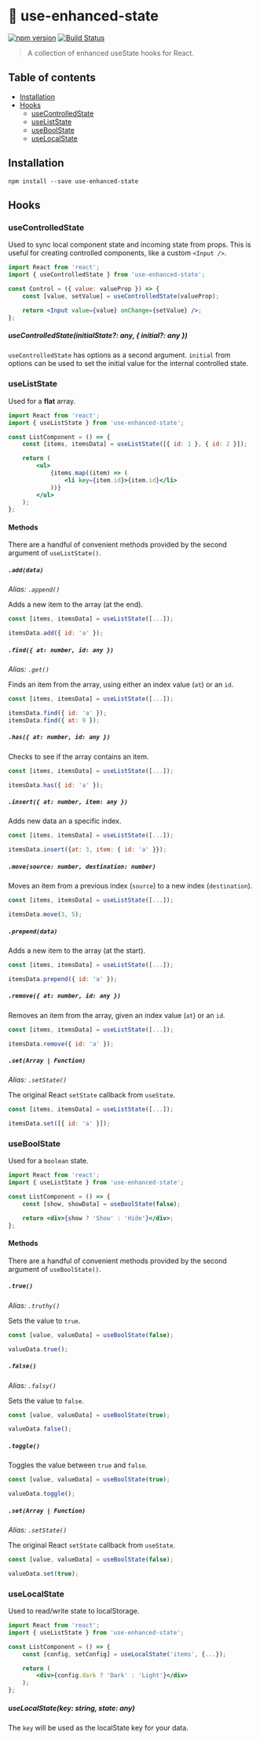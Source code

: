 # 🔄 use-enhanced-state

[![npm version](https://badge.fury.io/js/use-enhanced-state.svg)](https://badge.fury.io/js/use-enhanced-state)
[![Build Status](https://travis-ci.org/ItsJonQ/use-enhanced-state.svg?branch=master)](https://travis-ci.org/ItsJonQ/use-enhanced-state)

> A collection of enhanced useState hooks for React.

## Table of contents

<!-- START doctoc generated TOC please keep comment here to allow auto update -->
<!-- DON'T EDIT THIS SECTION, INSTEAD RE-RUN doctoc TO UPDATE -->

-   [Installation](#installation)
-   [Hooks](#hooks)
    -   [useControlledState](#usecontrolledstate)
    -   [useListState](#useliststate)
    -   [useBoolState](#useboolstate)
    -   [useLocalState](#uselocalstate)

<!-- END doctoc generated TOC please keep comment here to allow auto update -->

## Installation

```
npm install --save use-enhanced-state
```

## Hooks

### useControlledState

Used to sync local component state and incoming state from props. This is useful for creating controlled components, like a custom `<Input />`.

```jsx
import React from 'react';
import { useControlledState } from 'use-enhanced-state';

const Control = ({ value: valueProp }) => {
	const [value, setValue] = useControlledState(valueProp);

	return <Input value={value} onChange={setValue} />;
};
```

##### useControlledState(initialState?: any, { initial?: any })

`useControlledState` has options as a second argument. `initial` from options can be used to set the initial value for the internal controlled state.

### useListState

Used for a **flat** array.

```jsx
import React from 'react';
import { useListState } from 'use-enhanced-state';

const ListComponent = () => {
	const [items, itemsData] = useListState([{ id: 1 }, { id: 2 }]);

	return (
		<ul>
			{items.map((item) => (
				<li key={item.id}>{item.id}</li>
			))}
		</ul>
	);
};
```

#### Methods

There are a handful of convenient methods provided by the second argument of `useListState()`.

##### `.add(data)`

_Alias: `.append()`_

Adds a new item to the array (at the end).

```js
const [items, itemsData] = useListState([...]);

itemsData.add({ id: 'a' });
```

##### `.find({ at: number, id: any })`

_Alias: `.get()`_

Finds an item from the array, using either an index value (`at`) or an `id`.

```js
const [items, itemsData] = useListState([...]);

itemsData.find({ id: 'a' });
itemsData.find({ at: 9 });
```

##### `.has({ at: number, id: any })`

Checks to see if the array contains an item.

```js
const [items, itemsData] = useListState([...]);

itemsData.has({ id: 'a' });
```

##### `.insert({ at: number, item: any })`

Adds new data an a specific index.

```js
const [items, itemsData] = useListState([...]);

itemsData.insert({at: 3, item: { id: 'a' }});
```

##### `.move(source: number, destination: number)`

Moves an item from a previous index (`source`) to a new index (`destination`).

```js
const [items, itemsData] = useListState([...]);

itemsData.move(3, 5);
```

##### `.prepend(data)`

Adds a new item to the array (at the start).

```js
const [items, itemsData] = useListState([...]);

itemsData.prepend({ id: 'a' });
```

##### `.remove({ at: number, id: any })`

Removes an item from the array, given an index value (`at`) or an `id`.

```js
const [items, itemsData] = useListState([...]);

itemsData.remove({ id: 'a' });
```

##### `.set(Array | Function)`

_Alias: `.setState()`_

The original React `setState` callback from `useState`.

```js
const [items, itemsData] = useListState([...]);

itemsData.set([{ id: 'a' }]);
```

### useBoolState

Used for a `boolean` state.

```jsx
import React from 'react';
import { useListState } from 'use-enhanced-state';

const ListComponent = () => {
	const [show, showData] = useBoolState(false);

	return <div>{show ? 'Show' : 'Hide'}</div>;
};
```

#### Methods

There are a handful of convenient methods provided by the second argument of `useBoolState()`.

##### `.true()`

_Alias: `.truthy()`_

Sets the value to `true`.

```js
const [value, valueData] = useBoolState(false);

valueData.true();
```

##### `.false()`

_Alias: `.falsy()`_

Sets the value to `false`.

```js
const [value, valueData] = useBoolState(true);

valueData.false();
```

##### `.toggle()`

Toggles the value between `true` and `false`.

```js
const [value, valueData] = useBoolState(true);

valueData.toggle();
```

##### `.set(Array | Function)`

_Alias: `.setState()`_

The original React `setState` callback from `useState`.

```js
const [value, valueData] = useBoolState(false);

valueData.set(true);
```

### useLocalState

Used to read/write state to localStorage.

```jsx
import React from 'react';
import { useListState } from 'use-enhanced-state';

const ListComponent = () => {
	const [config, setConfig] = useLocalState('items', {...});

	return (
		<div>{config.dark ? 'Dark' : 'Light'}</div>
	);
};
```

##### useLocalState(key: string, state: any)

The `key` will be used as the localState key for your data.
